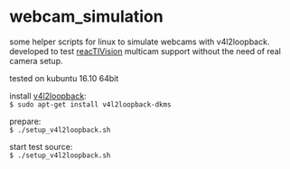 # webcam_simulation
some helper scripts for linux to simulate webcams with v4l2loopback.  
developed to test [reacTIVision](https://github.com/mkalten/reacTIVision) multicam support without the need of real camera setup.

tested on kubuntu 16.10 64bit

install [v4l2loopback](https://github.com/umlaeute/v4l2loopback):  
`$ sudo apt-get install v4l2loopback-dkms`

prepare:  
`$ ./setup_v4l2loopback.sh`

start test source:  
`$ ./setup_v4l2loopback.sh`
